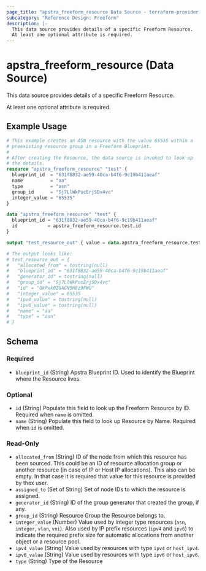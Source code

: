 ```yaml
---
page_title: "apstra_freeform_resource Data Source - terraform-provider-apstra"
subcategory: "Reference Design: Freeform"
description: |-
  This data source provides details of a specific Freeform Resource.
  At least one optional attribute is required.
---
```


# apstra_freeform_resource (Data Source)

This data source provides details of a specific Freeform Resource.

At least one optional attribute is required.


## Example Usage

```terraform
# This example creates an ASN resource with the value 65535 within a
# preexisting resource group in a Freeform Blueprint.
#
# After creating the Resource, the data source is invoked to look up
# the details.
resource "apstra_freeform_resource" "test" {
  blueprint_id  = "631f8832-ae59-40ca-b4f6-9c19b411aeaf"
  name          = "aa"
  type          = "asn"
  group_id      = "Sj7LlWkPucErjSDx4vc"
  integer_value = "65535"
}

data "apstra_freeform_resource" "test" {
  blueprint_id = "631f8832-ae59-40ca-b4f6-9c19b411aeaf"
  id           = apstra_freeform_resource.test.id
}

output "test_resource_out" { value = data.apstra_freeform_resource.test }

# The output looks like:
# test_resource_out = {
#   "allocated_from" = tostring(null)
#   "blueprint_id" = "631f8832-ae59-40ca-b4f6-9c19b411aeaf"
#   "generator_id" = tostring(null)
#   "group_id" = "Sj7LlWkPucErjSDx4vc"
#   "id" = "OkPxk02GAGN5H8z9FWU"
#   "integer_value" = 65535
#   "ipv4_value" = tostring(null)
#   "ipv6_value" = tostring(null)
#   "name" = "aa"
#   "type" = "asn"
# }
```

<!-- schema generated by tfplugindocs -->
## Schema

### Required

- `blueprint_id` (String) Apstra Blueprint ID. Used to identify the Blueprint where the Resource lives.

### Optional

- `id` (String) Populate this field to look up the Freeform Resource by ID. Required when `name` is omitted.
- `name` (String) Populate this field to look up Resource by Name. Required when `id` is omitted.

### Read-Only

- `allocated_from` (String) ID of the node from which this resource has been sourced. This could be an ID of resource allocation group or another resource (in case of IP or Host IP allocations). This also can be empty. In that case it is required that value for this resource is provided by thex user.
- `assigned_to` (Set of String) Set of node IDs to which the resource is assigned.
- `generator_id` (String) ID of the group generator that created the group, if any.
- `group_id` (String) Resource Group the Resource belongs to.
- `integer_value` (Number) Value used by integer type resources (`asn`, `integer`, `vlan`, `vni`). Also used by IP prefix resources (`ipv4` and `ipv6`) to indicate the required prefix size for automatic allocations from another object or a resource pool.
- `ipv4_value` (String) Value used by resources with type `ipv4` or `host_ipv4`.
- `ipv6_value` (String) Value used by resources with type `ipv6` or `host_ipv6`.
- `type` (String) Type of the Resource
